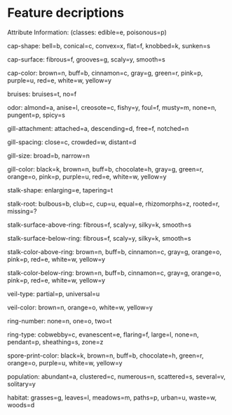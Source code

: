 # Feature decriptions

Attribute Information: (classes: edible=e, poisonous=p)

cap-shape: bell=b, conical=c, convex=x, flat=f,  knobbed=k, sunken=s

cap-surface: fibrous=f, grooves=g, scaly=y, smooth=s

cap-color: brown=n, buff=b, cinnamon=c, gray=g, green=r, pink=p, purple=u, red=e, white=w, yellow=y

bruises: bruises=t, no=f

odor: almond=a, anise=l, creosote=c, fishy=y, foul=f, musty=m, none=n, pungent=p, spicy=s

gill-attachment: attached=a, descending=d, free=f, notched=n

gill-spacing: close=c, crowded=w, distant=d

gill-size: broad=b, narrow=n

gill-color: black=k, brown=n, buff=b, chocolate=h, gray=g,  green=r, orange=o, pink=p, purple=u, red=e, white=w, yellow=y

stalk-shape: enlarging=e, tapering=t

stalk-root: bulbous=b, club=c, cup=u, equal=e, rhizomorphs=z, rooted=r, missing=?

stalk-surface-above-ring: fibrous=f, scaly=y, silky=k, smooth=s

stalk-surface-below-ring: fibrous=f, scaly=y, silky=k, smooth=s

stalk-color-above-ring: brown=n, buff=b, cinnamon=c, gray=g, orange=o, pink=p, red=e, white=w, yellow=y

stalk-color-below-ring: brown=n, buff=b, cinnamon=c, gray=g, orange=o, pink=p, red=e, white=w, yellow=y

veil-type: partial=p, universal=u

veil-color: brown=n, orange=o, white=w, yellow=y

ring-number: none=n, one=o, two=t

ring-type: cobwebby=c, evanescent=e, flaring=f, large=l, none=n, pendant=p, sheathing=s, zone=z

spore-print-color: black=k, brown=n, buff=b, chocolate=h, green=r, orange=o, purple=u, white=w, yellow=y

population: abundant=a, clustered=c, numerous=n, scattered=s, several=v, solitary=y

habitat: grasses=g, leaves=l, meadows=m, paths=p, urban=u, waste=w, woods=d